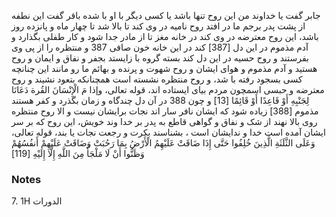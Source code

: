 جابر گفت یا خداوند من این روح تنها باشد یا کسی دیگر با او با شده باقر گفت این نطفه از پشت پدر برجم ما در افتد روح نامیه در وی کند تا بالا شد تا چهار ماه و پانزده روز باشد، این روح معترضه در وی کند در خانه مغز تا از مادر جدا شود و کار طفلی بگذارد و آدم مذموم در این دل [387] کند در این خانه خون صافی 387 و منتظره را از پی وی بفرستند و روح حسیه در این دل کند بسته گروه با زایستد بجفر و نفاق و ایمان و روح هستید و آدم مذموم و هوای ایشان و روح شهوت و پرنده و بهائم ما رو مانند این چنانچه کسی بسجود رفته با شد، و روح منتظره نشسته است همچنانکه بتعود نشیند و روح معترضه و حبسی اسمچون مردم بیای ایستاده اند، قوله تعالى، وإذا مَ الْإِنْسَانَ القُرة دَعَانَا لِجَنْبِهِ أَوْ قَاعِدًا أَوْ قَائِمًا [13] و چون 388 در آن دل چندگاه و زمان بگذرد و کفر هستند مذموم [388] زیاده شود که ایشان نافر سار اند نجات برایشان نیست و الا روح منتظره روی بالا نهند از شک و نفاق و گواهی قاطع به پدر بر خدا وند خویش، این روح که بر سر ایشان آمده است خدا و ندایشان است ، بشناسند بکرت و رجعت نجات یا بند، قوله تعالى، وَعَلَى الثَّلَثَةِ الَّذِينَ خُلِفُوا حَتَّى إِذَا ضَاقَتْ عَلَيْهِمُ الْأَرْضُ بِمَا رَحُبَتْ وَضَاقَتْ عَلَيْهِمْ أَنفُسُهُمْ وَظَنُّوا أَنْ لَا مَلْجَأَ مِنَ اللَّهِ إِلَّا إِلَيْهِ [119]

### Notes

7. 1H الدورات